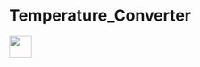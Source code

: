 # Temperature_Converter

<img src="https://github.com/javidt28/Temperature_Converter/blob/master/Test.gif" width="40" height="40" />
